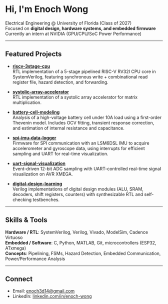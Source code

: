# Hi, I'm Enoch Wong

Electrical Engineering @ University of Florida (Class of 2027)  
Focused on **digital design, hardware systems, and embedded firmware**  
Currently an intern at NVIDIA (GPU/CPU/SoC Power Performance)

---

## Featured Projects
- **[riscv-3stage-cpu](https://github.com/EnochWong521/riscv-3stage-cpu)**  
  RTL implementation of a 5-stage pipelined RISC-V RV32I CPU core in SystemVerilog, featuring synchronous write + combinational read register file, hazard detection, and forwarding.

- **[systolic-array-accelerator](https://github.com/EnochWong521/systolic-array-accelerator)**  
  RTL implementation of a systolic array accelerator for matrix multiplication.

- **[battery-cell-modeling](https://github.com/EnochWong521/battery-cell-modeling)**  
  Analysis of a high-voltage battery cell under 10A load using a first-order Thevenin model. Includes OCV fitting, transient response correction, and estimation of internal resistance and capacitance.

- **[spi-imu-data-logger](https://github.com/EnochWong521/spi-imu-data-logger)**  
  Firmware for SPI communication with an LSM6DSL IMU to acquire accelerometer and gyroscope data, using interrupts for efficient sampling and UART for real-time visualization.

- **[uart-signal-visualization](https://github.com/EnochWong521/uart-signal-visualization)**  
  Event-driven 12-bit ADC sampling with UART-controlled real-time signal visualization on AVR XMEGA.

- **[digital-design-learning](https://github.com/EnochWong521/digital-design-learning)**  
  Verilog implementations of digital design modules (ALU, SRAM, decoders, shift registers, counters) with synthesizable RTL and self-checking testbenches.

---

## Skills & Tools
**Hardware / RTL**: SystemVerilog, Verilog, Vivado, ModelSim, Cadence Virtuoso  
**Embedded / Software**: C, Python, MATLAB, Git, microcontrollers (ESP32, ATxmega)  
**Concepts**: Pipelining, FSMs, Hazard Detection, Embedded Communication, Power/Performance Analysis

---

## Connect
- Email: [enoch3d14@gmail.com](mailto:enoch3d14@gmail.com)  
- LinkedIn: [linkedin.com/in/enoch-wong](https://linkedin.com/in/enoch-wong)  
